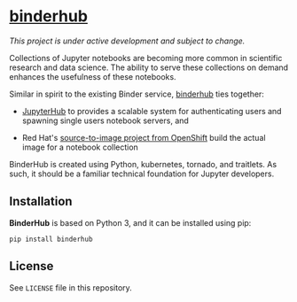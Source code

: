 [binderhub][]
=============

*This project is under active development and subject to change.*

Collections of Jupyter notebooks are becoming more common in scientific research
and data science. The ability to serve these collections on demand enhances the
usefulness of these notebooks.

Similar in spirit to the existing Binder service, [binderhub][] ties together:

- [JupyterHub](https://github.com/jupyterhub/jupyterhub) to provides
  a scalable system for authenticating users and spawning single users
  notebook servers, and

- Red Hat's [source-to-image project from OpenShift](https://github.com/openshift/source-to-image)
  build the actual image for a notebook collection

BinderHub is created using Python, kubernetes, tornado, and traitlets. As such,
it should be a familiar technical foundation for Jupyter developers.

Installation
------------

**BinderHub** is based on Python 3, and it can be installed using pip:

    pip install binderhub

License
-------

See `LICENSE` file in this repository.

[binderhub]: https://github.com/jupyterhub/binderhub
